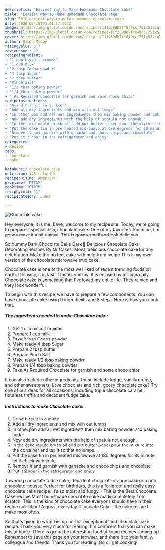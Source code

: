 ```yaml
---
description: "Easiest Way to Make Homemade Chocolate cake"
title: "Easiest Way to Make Homemade Chocolate cake"
slug: 3010-easiest-way-to-make-homemade-chocolate-cake
date: 2020-07-15T23:01:17.061Z
image: https://img-global.cpcdn.com/recipes/11f259db7ff849cc/751x532cq70/chocolate-cake-recipe-main-photo.jpg
thumbnail: https://img-global.cpcdn.com/recipes/11f259db7ff849cc/751x532cq70/chocolate-cake-recipe-main-photo.jpg
cover: https://img-global.cpcdn.com/recipes/11f259db7ff849cc/751x532cq70/chocolate-cake-recipe-main-photo.jpg
author: Ralph McCoy
ratingvalue: 3.7
reviewcount: 12
recipeingredient:
- "1 cup biscuit crumbs"
- "1 cup milk"
- "2 tbsp Cocoa powder"
- "4 tbsp Sugar"
- "2 tbsp butter"
- "Pinch Salt"
- "1/2 tbsp baking powder"
- "1/4 tbsp baking powder"
- " As Required Chocolate for garnish and some choco chips"
recipeinstructions:
- "Grind biscuit in a mixer"
- "Add all dry ingredients and mix with out lumps"
- "In other pan add all wet ingredients then mix baking powder and baking soda."
- "Now add dry ingredients with the help of spatula not enough."
- "In the cake mould brush oil add put butter paper pour the mixture into the container and tap it so that no lumps."
- "Put the cake tin in pre heated microwave at 180 degrees for 30 minute let it check with knife."
- "Remove it and garnish with ganache and choco chips and chocolate"
- "Put it 2 hour in the refrigerator and enjoy"
categories:
- Recipe
tags:
- chocolate
- cake

katakunci: chocolate cake 
nutrition: 148 calories
recipecuisine: American
preptime: "PT31M"
cooktime: "PT37M"
recipeyield: "1"
recipecategory: Lunch

---
```



![Chocolate cake](https://img-global.cpcdn.com/recipes/11f259db7ff849cc/751x532cq70/chocolate-cake-recipe-main-photo.jpg)

Hey everyone, it is me, Dave, welcome to my recipe site. Today, we're going to prepare a special dish, chocolate cake. One of my favorites. For mine, I'm gonna make it a bit unique. This is gonna smell and look delicious.

So Yummy Dark Chocolate Cake Dark 💖 Delicious Chocolate Cake Decorating Recipes By Mr Cakes. Moist, delicious chocolate cake for any celebration. Make the perfect cake with help from recipe This is my own version of the chocolate microwave mug cake.

Chocolate cake is one of the most well liked of recent trending foods on earth. It is easy, it is fast, it tastes yummy. It is enjoyed by millions daily. Chocolate cake is something that I've loved my entire life. They're nice and they look wonderful.


To begin with this recipe, we have to prepare a few components. You can have chocolate cake using 9 ingredients and 8 steps. Here is how you cook that.

<!--inarticleads1-->

##### The ingredients needed to make Chocolate cake:

1. Get 1 cup biscuit crumbs
1. Prepare 1 cup milk
1. Take 2 tbsp Cocoa powder
1. Make ready 4 tbsp Sugar
1. Prepare 2 tbsp butter
1. Prepare Pinch Salt
1. Make ready 1/2 tbsp baking powder
1. Prepare 1/4 tbsp baking powder
1. Take  As Required Chocolate for garnish and some choco chips


It can also include other ingredients. These include fudge, vanilla creme, and other sweeteners. Love chocolate and rich, gooey chocolate cake? Try one of our ideas for all occasions, including triple chocolate caramel, flourless truffle and decadent fudge cake. 

<!--inarticleads2-->

##### Instructions to make Chocolate cake:

1. Grind biscuit in a mixer
1. Add all dry ingredients and mix with out lumps
1. In other pan add all wet ingredients then mix baking powder and baking soda.
1. Now add dry ingredients with the help of spatula not enough.
1. In the cake mould brush oil add put butter paper pour the mixture into the container and tap it so that no lumps.
1. Put the cake tin in pre heated microwave at 180 degrees for 30 minute let it check with knife.
1. Remove it and garnish with ganache and choco chips and chocolate
1. Put it 2 hour in the refrigerator and enjoy


Towering chocolate fudge cake, decadent chocolate orange cake or a rich chocolate mousse Perfect for birthdays, this is a foolproof and really easy chocolate cake recipe. It&#39;s so moist and fudgy. · This is the Best Chocolate Cake recipe! Moist homemade chocolate cake made completely from scratch. This is the kind of chocolate cake everyone should have in their recipe collection! A great, everyday Chocolate Cake - the cake recipe I make most often. 

So that's going to wrap this up for this exceptional food chocolate cake recipe. Thank you very much for reading. I'm confident that you can make this at home. There is gonna be interesting food at home recipes coming up. Remember to save this page on your browser, and share it to your family, colleague and friends. Thank you for reading. Go on get cooking!
